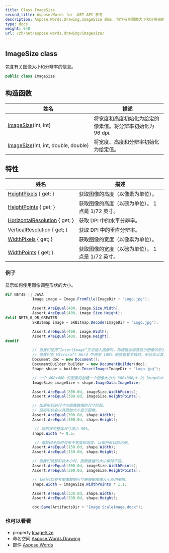 ```yaml
---
title: Class ImageSize
second_title: Aspose.Words for .NET API 参考
description: Aspose.Words.Drawing.ImageSize 班级. 包含有关图像大小和分辨率的信息
type: docs
weight: 940
url: /zh/net/aspose.words.drawing/imagesize/
---
```

## ImageSize class

包含有关图像大小和分辨率的信息。

```csharp
public class ImageSize
```

## 构造函数

| 姓名 | 描述 |
| --- | --- |
| [ImageSize](imagesize/#constructor)(int, int) | 将宽度和高度初始化为给定的像素值。将分辨率初始化为 96 dpi. |
| [ImageSize](imagesize/#constructor_1)(int, int, double, double) | 将宽度、高度和分辨率初始化为给定值。 |

## 特性

| 姓名 | 描述 |
| --- | --- |
| [HeightPixels](../../aspose.words.drawing/imagesize/heightpixels/) { get; } | 获取图像的高度（以像素为单位）。 |
| [HeightPoints](../../aspose.words.drawing/imagesize/heightpoints/) { get; } | 获取图像的高度（以磅为单位）。 1 点是 1/72 英寸。 |
| [HorizontalResolution](../../aspose.words.drawing/imagesize/horizontalresolution/) { get; } | 获取 DPI 中的水平分辨率。 |
| [VerticalResolution](../../aspose.words.drawing/imagesize/verticalresolution/) { get; } | 获取 DPI 中的垂直分辨率。 |
| [WidthPixels](../../aspose.words.drawing/imagesize/widthpixels/) { get; } | 获取图像的宽度（以像素为单位）。 |
| [WidthPoints](../../aspose.words.drawing/imagesize/widthpoints/) { get; } | 获取图像的宽度（以磅为单位）。 1 点是 1/72 英寸。 |

### 例子

显示如何使用图像调整形状的大小。

```csharp
#if NET48 || JAVA
            Image image = Image.FromFile(ImageDir + "Logo.jpg");

            Assert.AreEqual(400, image.Size.Width);
            Assert.AreEqual(400, image.Size.Height);
#elif NET5_0_OR_GREATER
            SKBitmap image = SKBitmap.Decode(ImageDir + "Logo.jpg");

            Assert.AreEqual(400, image.Width);
            Assert.AreEqual(400, image.Height);
#endif

            // 当我们使用“InsertImage”方法插入图像时，构建器会缩放显示图像的形状，以便，
            // 当我们在 Microsoft Word 中使用 100% 缩放查看文档时，形状会以其实际大小显示图像。
            Document doc = new Document();
            DocumentBuilder builder = new DocumentBuilder(doc);
            Shape shape = builder.InsertImage(ImageDir + "Logo.jpg");

            // 一个 400x400 的图像将创建一个图像大小为 300x300pt 的 ImageData 对象。
            ImageSize imageSize = shape.ImageData.ImageSize;

            Assert.AreEqual(300.0d, imageSize.WidthPoints);
            Assert.AreEqual(300.0d, imageSize.HeightPoints);

            // 如果形状的尺寸与图像数据的尺寸匹配，
            // 然后形状会以其原始大小显示图像。
            Assert.AreEqual(300.0d, shape.Width);
            Assert.AreEqual(300.0d, shape.Height);

             // 将形状的整体尺寸减小 50%。
            shape.Width *= 0.5;

             // 缩放因子同时应用于宽度和高度，以保持形状的比例。
            Assert.AreEqual(150.0d, shape.Width);
            Assert.AreEqual(150.0d, shape.Height);

            // 当我们调整形状大小时，图像数据的大小保持不变。
            Assert.AreEqual(300.0d, imageSize.WidthPoints);
            Assert.AreEqual(300.0d, imageSize.HeightPoints);

            // 我们可以参考图像数据尺寸来根据图像大小应用缩放。
            shape.Width = imageSize.WidthPoints * 1.1;

            Assert.AreEqual(330.0d, shape.Width);
            Assert.AreEqual(330.0d, shape.Height);

            doc.Save(ArtifactsDir + "Image.ScaleImage.docx");
```

### 也可以看看

* property [ImageSize](../imagedata/imagesize/)
* 命名空间 [Aspose.Words.Drawing](../../aspose.words.drawing/)
* 部件 [Aspose.Words](../../)


